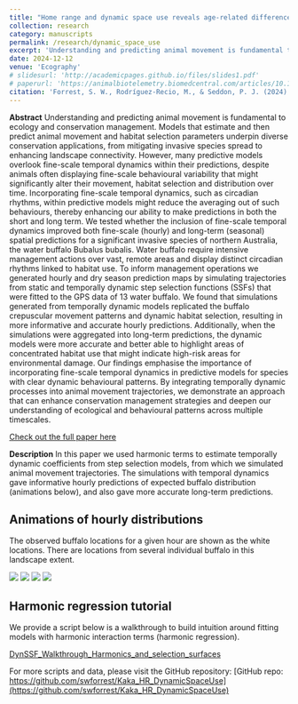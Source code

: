 ```yaml
---
title: "Home range and dynamic space use reveals age-related differences in risk exposure for reintroduced parrots"
collection: research
category: manuscripts
permalink: /research/dynamic_space_use
excerpt: 'Understanding and predicting animal movement is fundamental to ecology and conservation management. Models that estimate and then predict animal movement and habitat selection parameters underpin diverse conservation applications, from mitigating invasive species spread to enhancing landscape connectivity. However, many predictive models overlook fine-scale temporal dynamics within their predictions, despite animals often displaying fine-scale behavioural variability that might significantly alter their movement, habitat selection and distribution over time. Incorporating fine-scale temporal dynamics, such as circadian rhythms, within predictive models might reduce the averaging out of such behaviours, thereby enhancing our ability to make predictions in both the short and long term. We tested whether the inclusion of fine-scale temporal dynamics improved both fine-scale (hourly) and long-term (seasonal) spatial predictions for a significant invasive species of northern Australia, the water buffalo Bubalus bubalis. Water buffalo require intensive management actions over vast, remote areas and display distinct circadian rhythms linked to habitat use. To inform management operations we generated hourly and dry season prediction maps by simulating trajectories from static and temporally dynamic step selection functions (SSFs) that were fitted to the GPS data of 13 water buffalo. We found that simulations generated from temporally dynamic models replicated the buffalo crepuscular movement patterns and dynamic habitat selection, resulting in more informative and accurate hourly predictions. Additionally, when the simulations were aggregated into long-term predictions, the dynamic models were more accurate and better able to highlight areas of concentrated habitat use that might indicate high-risk areas for environmental damage. Our findings emphasise the importance of incorporating fine-scale temporal dynamics in predictive models for species with clear dynamic behavioural patterns. By integrating temporally dynamic processes into animal movement trajectories, we demonstrate an approach that can enhance conservation management strategies and deepen our understanding of ecological and behavioural patterns across multiple timescales.'
date: 2024-12-12
venue: 'Ecography'
# slidesurl: 'http://academicpages.github.io/files/slides1.pdf'
# paperurl: 'https://animalbiotelemetry.biomedcentral.com/articles/10.1186/s40317-022-00289-9'
citation: 'Forrest, S. W., Rodríguez-Recio, M., & Seddon, P. J. (2024). Home range and dynamic space use reveals age-related differences in risk exposure for reintroduced parrots. Conservation Science and Practice, e13119. https://doi.org/10.1111/csp2.13119'
---
```


**Abstract**
Understanding and predicting animal movement is fundamental to ecology and conservation management. Models that estimate and then predict animal movement and habitat selection parameters underpin diverse conservation applications, from mitigating invasive species spread to enhancing landscape connectivity. However, many predictive models overlook fine-scale temporal dynamics within their predictions, despite animals often displaying fine-scale behavioural variability that might significantly alter their movement, habitat selection and distribution over time. Incorporating fine-scale temporal dynamics, such as circadian rhythms, within predictive models might reduce the averaging out of such behaviours, thereby enhancing our ability to make predictions in both the short and long term. We tested whether the inclusion of fine-scale temporal dynamics improved both fine-scale (hourly) and long-term (seasonal) spatial predictions for a significant invasive species of northern Australia, the water buffalo Bubalus bubalis. Water buffalo require intensive management actions over vast, remote areas and display distinct circadian rhythms linked to habitat use. To inform management operations we generated hourly and dry season prediction maps by simulating trajectories from static and temporally dynamic step selection functions (SSFs) that were fitted to the GPS data of 13 water buffalo. We found that simulations generated from temporally dynamic models replicated the buffalo crepuscular movement patterns and dynamic habitat selection, resulting in more informative and accurate hourly predictions. Additionally, when the simulations were aggregated into long-term predictions, the dynamic models were more accurate and better able to highlight areas of concentrated habitat use that might indicate high-risk areas for environmental damage. Our findings emphasise the importance of incorporating fine-scale temporal dynamics in predictive models for species with clear dynamic behavioural patterns. By integrating temporally dynamic processes into animal movement trajectories, we demonstrate an approach that can enhance conservation management strategies and deepen our understanding of ecological and behavioural patterns across multiple timescales.

[Check out the full paper here](https://nsojournals.onlinelibrary.wiley.com/doi/10.1111/ecog.07421)

**Description**
In this paper we used harmonic terms to estimate temporally dynamic coefficients from step selection models, from which we simulated animal movement trajectories. The simulations with temporal dynamics gave informative hourly predictions of expected buffalo distribution (animations below), and also gave more accurate long-term predictions. 

## Animations of hourly distributions ##

The observed buffalo locations for a given hour are shown as the white locations. There are locations from several individual buffalo in this landscape extent.

![](images\sim_preds_0p_hourly.gif)
![](images\sim_preds_1p_hourly.gif)
![](images\sim_preds_2p_hourly.gif)
![](images\sim_preds_3p_hourly.gif)

## Harmonic regression tutorial ##

We provide a script below is a walkthrough to build intuition around fitting models with harmonic interaction terms (harmonic regression).

[DynSSF_Walkthrough_Harmonics_and_selection_surfaces](_pages\DynamicSSF_Walkthrough_Harmonics_and_selection_surfaces.html)

For more scripts and data, please visit the GitHub repository:
[GitHub repo: https://github.com/swforrest/Kaka_HR_DynamicSpaceUse](https://github.com/swforrest/Kaka_HR_DynamicSpaceUse)
